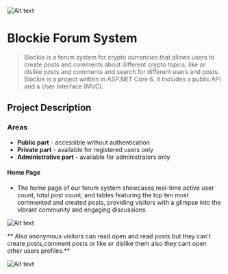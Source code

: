 ![Alt text](https://gitlab.com/project-one-group-five/forum-system/-/raw/main/ImagesForREADME/telerik.PNG)

Blockie Forum System
====================


>Blockie is a forum system for crypto currencies that allows users to create posts and comments about different crypto topics, like or dislike posts and comments and search for different users and posts.
>Blockie is a project written in ASP.NET Core 6. It Includes a public API and a User Interface (MVC).

## Project Description
### Areas
* **Public part** -  accessible without authentication
* **Private part** - available for registered users only
* **Administrative part** - available for administrators only

#### Home Page
* The home page of our forum system showcases real-time active user count, total post count, and tables featuring the top ten most commented and created posts, providing visitors with a glimpse into the vibrant community and engaging discussions.

![Alt text](https://gitlab.com/project-one-group-five/forum-system/-/raw/main/ImagesForREADME/homepage.jpeg)


** Also anonymous visitors can read open and read posts but they can't create posts,comment posts or like or dislike them also they cant open other users profiles.**


![Alt text](https://gitlab.com/project-one-group-five/forum-system/-/raw/main/ImagesForREADME/post.png)